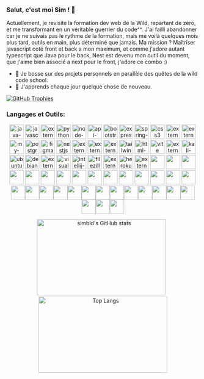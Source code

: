 <p align="center">

### Salut, c'est moi Sim ! 👋

Actuellement, je revisite la formation dev web de la Wild, repartant de zéro, 
et me transformant en un véritable guerrier du code^^. 
J'ai failli abandonner car je ne suivais pas le rythme de la formation, 
mais me voilà quelques mois plus tard, outils en main, plus déterminé que jamais. 
Ma mission ? Maîtriser javascript coté front et back a mon maximum, et comme j'adore autant typescript que Java pour le back, Nest est devenu mon outil du moment, que j'aime bien associé a next pour le front, j'adore ce combo :)

- 🔭 Je bosse sur des projets personnels en parallèle des quêtes de la wild code school.
- 🌱 J'apprends chaque jour quelque chose de nouveau.
</p>

[![GitHub Trophies](https://github-profile-trophy.vercel.app/?username=simbld&no-frame=true&no-bg=true&theme=darkhub&row=1&column=6&margin-w=50&margin-h=50)](https://github.com/ryo-ma/github-profile-trophy)

### Langages et Outils:

<p align="center">
<img width="37" height="37" src="https://img.icons8.com/3d-fluency/37/java-coffee-cup-logo.png" alt="java-coffee-cup-logo"/> <img width="37" height="37" src="https://img.icons8.com/arcade/37/javascript.png" alt="javascript"/> <img width="37" height="37" src="https://img.icons8.com/external-tal-revivo-shadow-tal-revivo/37/external-react-a-javascript-library-for-building-user-interfaces-logo-shadow-tal-revivo.png" alt="external-react-a-javascript-library-for-building-user-interfaces-logo-shadow-tal-revivo"/> <img width="37" height="37" src="https://img.icons8.com/3d-fluency/37/python.png" alt="python"/> <img width="37" height="37" src="https://img.icons8.com/fluency/37/node-js.png" alt="node-js"/> <img width="37" height="37" src="https://img.icons8.com/ios-filled/37/api-settings.png" alt="api-settings"/> <img width="37" height="37" src="https://img.icons8.com/plasticine/37/bootstrap.png" alt="bootstrap"/> <img width="37" height="37" src="https://img.icons8.com/officel/37/express-js.png" alt="express-js"/> <img width="37" height="37" src="https://img.icons8.com/office/37/spring-logo.png" alt="spring-logo"/> <img width="37" height="37" src="https://img.icons8.com/plasticine/37/css3.png" alt="css3"/> <img width="37" height="37" src="https://img.icons8.com/external-tal-revivo-color-tal-revivo/80/external-docker-a-set-of-coupled-software-as-a-service-logo-color-tal-revivo.png" alt="external-docker-a-set-of-coupled-software-as-a-service-logo-color-tal-revivo"/> <img width="37" height="37" src="https://img.icons8.com/external-those-icons-lineal-color-those-icons/37/external-Git-social-media-those-icons-lineal-color-those-icons.png" alt="external-Git-social-media-those-icons-lineal-color-those-icons"/> <img width="37" height="37" src="https://img.icons8.com/color/37/my-sql.png" alt="my-sql"/> <img width="37" height="37" src="https://img.icons8.com/plasticine/37/postgreesql.png" alt="postgreesql"/> <img width="37" height="37" src="https://img.icons8.com/stickers/37/figma.png" alt="figma"/> <img width="37" height="37" src="https://img.icons8.com/color/37/nestjs.png" alt="nestjs"/> <img width="37" height="37" src="https://img.icons8.com/external-tal-revivo-shadow-tal-revivo/37/external-typescript-an-open-source-programming-language-developed-and-maintained-by-microsoft-logo-shadow-tal-revivo.png" alt="external-typescript-an-open-source-programming-language-developed-and-maintained-by-microsoft-logo-shadow-tal-revivo"/> <img width="37" height="37" src="https://img.icons8.com/external-tal-revivo-shadow-tal-revivo/37/external-yarn-fast-reliable-and-secure-dependency-management-web-portal-logo-shadow-tal-revivo.png" alt="external-yarn-fast-reliable-and-secure-dependency-management-web-portal-logo-shadow-tal-revivo"/> <img width="37" height="37" src="https://img.icons8.com/external-tal-revivo-shadow-tal-revivo/37/external-trello-a-web-based-list-making-application-for-multi-platform-logo-shadow-tal-revivo.png" alt="external-trello-a-web-based-list-making-application-for-multi-platform-logo-shadow-tal-revivo"/> <img width="37" height="37" src="https://img.icons8.com/fluency/37/tailwind_css.png" alt="tailwind_css"/> <img width="37" height="37" src="https://img.icons8.com/color/37/html-5--v1.png" alt="html-5--v1"/> <img width="37" height="37" src="https://img.icons8.com/color/37/vite.png" alt="vite"/> <img width="37" height="37" src="https://img.icons8.com/external-tal-revivo-shadow-tal-revivo/37/external-postman-is-the-only-complete-api-development-environment-logo-shadow-tal-revivo.png" alt="external-postman-is-the-only-complete-api-development-environment-logo-shadow-tal-revivo"/> <img width="37" height="37" src="https://img.icons8.com/color/37/kali-linux.png" alt="kali-linux"/> <img width="37" height="37" src="https://img.icons8.com/color/37/ubuntu--v1.png" alt="ubuntu--v1"/> <img width="37" height="37" src="https://img.icons8.com/color/37/debian.png" alt="debian"/> <img width="37" height="37" src="https://img.icons8.com/external-tal-revivo-shadow-tal-revivo/37/external-firebase-a-googles-mobile-platform-that-helps-you-quickly-develop-high-quality-apps-logo-shadow-tal-revivo.png" alt="external-firebase-a-googles-mobile-platform-that-helps-you-quickly-develop-high-quality-apps-logo-shadow-tal-revivo"/> <img width="37" height="37" src="https://img.icons8.com/color/37/visual-studio-code-2019.png" alt="visual-studio-code-2019"/> <img width="37" height="37" src="https://img.icons8.com/color/37/intellij-idea.png" alt="intellij-idea"/> <img width="37" height="37" src="https://img.icons8.com/color/37/filezilla.png" alt="filezilla"/> <img width="37" height="37" src="https://img.icons8.com/external-tal-revivo-shadow-tal-revivo/37/external-eclipse-an-integrated-development-environment-used-in-computer-programming-logo-shadow-tal-revivo.png" alt="external-eclipse-an-integrated-development-environment-used-in-computer-programming-logo-shadow-tal-revivo"/> <img width="37" height="37" src="https://img.icons8.com/color/37/heroku.png" alt="heroku"/> <img width="37" height="37" src="https://img.icons8.com/external-tal-revivo-shadow-tal-revivo/37/external-netlify-a-cloud-computing-company-that-offers-hosting-and-serverless-backend-services-for-static-websites-logo-shadow-tal-revivo.png" alt="external-netlify-a-cloud-computing-company-that-offers-hosting-and-serverless-backend-services-for-static-websites-logo-shadow-tal-revivo"/> <img width="37" height="37" src="https://cdn.jsdelivr.net/gh/devicons/devicon/icons/processing/processing-original.svg" /> <img width="37" height="37" src="https://cdn.jsdelivr.net/gh/devicons/devicon/icons/blender/blender-original.svg" /> <img width="37" height="37" src="https://cdn.jsdelivr.net/gh/devicons/devicon/icons/ssh/ssh-original.svg"/> <img width="37" height="37" src="https://cdn.jsdelivr.net/gh/devicons/devicon/icons/spring/spring-original.svg" /> <img width="37" height="37" src="https://cdn.jsdelivr.net/gh/devicons/devicon/icons/slack/slack-original.svg" /> <img width="37" height="37" src="https://cdn.jsdelivr.net/gh/devicons/devicon/icons/sass/sass-original.svg" />
<img width="37" height="37" src="https://cdn.jsdelivr.net/gh/devicons/devicon/icons/redux/redux-original.svg" />
<img width="37" height="37" src="https://cdn.jsdelivr.net/gh/devicons/devicon/icons/npm/npm-original-wordmark.svg" />
<img width="37" height="37" src="https://cdn.jsdelivr.net/gh/devicons/devicon/icons/msdos/msdos-original.svg" />
<img width="37" height="37" src="https://cdn.jsdelivr.net/gh/devicons/devicon/icons/linux/linux-original.svg" />
<img width="37" height="37" src="https://cdn.jsdelivr.net/gh/devicons/devicon/icons/jquery/jquery-original.svg" />
<img width="37" height="37" src="https://cdn.jsdelivr.net/gh/devicons/devicon/icons/intellij/intellij-original.svg" />
<img width="37" height="37" src="https://cdn.jsdelivr.net/gh/devicons/devicon/icons/ifttt/ifttt-original.svg" />
<img width="37" height="37" src="https://cdn.jsdelivr.net/gh/devicons/devicon/icons/html5/html5-original.svg" />
<img width="37" height="37" src="https://cdn.jsdelivr.net/gh/devicons/devicon/icons/gimp/gimp-original.svg" />
<img width="37" height="37" src="https://cdn.jsdelivr.net/gh/devicons/devicon/icons/angularjs/angularjs-original.svg" /><img width="37" height="37" src="https://cdn.jsdelivr.net/gh/devicons/devicon/icons/jest/jest-plain.svg" /><img width="37" height="37" src="https://cdn.jsdelivr.net/gh/devicons/devicon/icons/bash/bash-original.svg" /><img width="37" height="37" src="https://cdn.jsdelivr.net/gh/devicons/devicon/icons/eslint/eslint-original.svg" /><img width="37" height="37" src="https://cdn.jsdelivr.net/gh/devicons/devicon/icons/gulp/gulp-plain.svg" /><img width="37" height="37" src="https://cdn.jsdelivr.net/gh/devicons/devicon/icons/less/less-plain-wordmark.svg" /><img width="37" height="37" src="https://cdn.jsdelivr.net/gh/devicons/devicon/icons/webpack/webpack-original.svg" /><img width="37" height="37" src="https://cdn.jsdelivr.net/gh/devicons/devicon/icons/flutter/flutter-original.svg" /><img width="37" height="37" src="https://cdn.jsdelivr.net/gh/devicons/devicon/icons/mongodb/mongodb-original.svg" /><img width="37" height="37" src="https://cdn.jsdelivr.net/gh/devicons/devicon/icons/nextjs/nextjs-original.svg" /><img width="37" height="37" src="https://cdn.jsdelivr.net/gh/devicons/devicon/icons/gatsby/gatsby-original.svg" /><img width="37" height="37" src="https://cdn.jsdelivr.net/gh/devicons/devicon/icons/premierepro/premierepro-original.svg" /><img width="37" height="37" src="https://cdn.jsdelivr.net/gh/devicons/devicon/icons/redis/redis-original.svg" /><img width="37" height="37" src="https://cdn.jsdelivr.net/gh/devicons/devicon/icons/apache/apache-original.svg" /><img width="37" height="37" src="https://cdn.jsdelivr.net/gh/devicons/devicon/icons/aftereffects/aftereffects-original.svg" /><img width="37" height="37" src="https://cdn.jsdelivr.net/gh/devicons/devicon/icons/graphql/graphql-plain.svg" />
</p>
<p align="center">
  <img width="337" height="200" src="https://github-readme-stats.vercel.app/api?username=simbld&show_icons=true&theme=radical" alt="simbld's GitHub stats" /> &nbsp;
  <img width="337" height="200"src="https://github-readme-stats.vercel.app/api/top-langs/?username=simbld&layout=compact&theme=radical" alt="Top Langs" />
</p>

